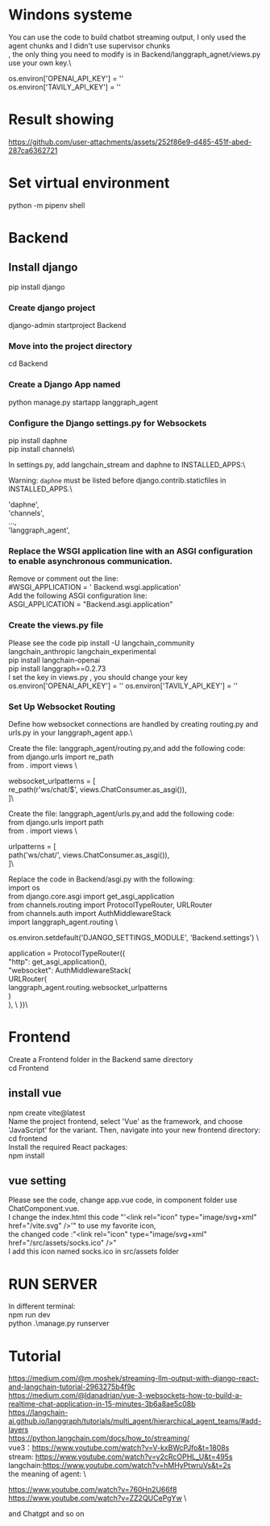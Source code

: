 # Windons systeme 
You can use the code to build chatbot streaming output, I only used the agent chunks and I didn't use supervisor chunks \
, the only thing you need to modify is in Backend/langgraph_agnet/views.py\
use your own key.\

os.environ['OPENAI_API_KEY'] = ''\
os.environ['TAVILY_API_KEY'] = ''
# Result showing


https://github.com/user-attachments/assets/252f86e9-d485-451f-abed-287ca6362721


# Set virtual environment
python -m pipenv shell
# Backend
## Install django
pip install django
### Create django project
django-admin startproject Backend
### Move into the project directory
cd Backend
### Create a Django App named
python manage.py startapp langgraph_agent

### Configure the Django settings.py for Websockets
pip install daphne \
pip install channels\

In settings.py, add langchain_stream and daphne to INSTALLED_APPS:\

Warning: `daphne` must be listed before django.contrib.staticfiles in INSTALLED_APPS.\

'daphne',\
'channels',\
 ...,\
'langgraph_agent',
### Replace the WSGI application line with an ASGI configuration to enable asynchronous communication.
Remove or comment out the line:\
#WSGI_APPLICATION = ' Backend.wsgi.application'\
Add the following ASGI configuration line:\
ASGI_APPLICATION = "Backend.asgi.application"

### Create the views.py file
Please see the code
pip install -U langchain_community langchain_anthropic langchain_experimental\
pip install langchain-openai\
pip install langgraph==0.2.73\
I set the key in views.py , you should change your key
os.environ['OPENAI_API_KEY'] = ''
os.environ['TAVILY_API_KEY'] = ''


### Set Up Websocket Routing
Define how websocket connections are handled by creating routing.py and urls.py in your langgraph_agent app.\

Create the file: langgraph_agent/routing.py,and add the following code:\
from django.urls import re_path  \
from . import views  \
  
websocket_urlpatterns = [  
    re_path(r'ws/chat/$', views.ChatConsumer.as_asgi()),  
]\

Create the file: langgraph_agent/urls.py,and add the following code:\
from django.urls import path  \
from . import views  \
  
  
urlpatterns = [  
    path('ws/chat/', views.ChatConsumer.as_asgi()),  
]\

Replace the code in Backend/asgi.py with the following:\
import os  \
from django.core.asgi import get_asgi_application  \
from channels.routing import ProtocolTypeRouter, URLRouter  \
from channels.auth import AuthMiddlewareStack  \
import langgraph_agent.routing  \
  
os.environ.setdefault('DJANGO_SETTINGS_MODULE', 'Backend.settings')  \
  
application = ProtocolTypeRouter({  \
  "http": get_asgi_application(),  \
  "websocket": AuthMiddlewareStack(  \
        URLRouter(  \
            langgraph_agent.routing.websocket_urlpatterns  \
        )  \
    ), \ 
})\

# Frontend
Create a Frontend folder in the Backend same directory \
cd Frontend
## install vue
npm create vite@latest\
Name the project frontend, select 'Vue' as the framework, and choose 'JavaScript' for the variant. Then, navigate into your new frontend directory:\
cd frontend\
Install the required React packages:\
npm install
## vue setting
Please see the code, change app.vue code, in  component folder use ChatComponent.vue.\
I change the index.html this code "'\<link rel="icon" type="image/svg+xml" href="/vite.svg" />'" to use my favorite icon, \
the changed code :"\<link rel="icon" type="image/svg+xml" href="/src/assets/socks.ico" />"\
I add this icon named socks.ico in src/assets folder

# RUN SERVER

In different terminal:\
npm run dev\
python .\manage.py runserver
# Tutorial
https://medium.com/@m.moshek/streaming-llm-output-with-django-react-and-langchain-tutorial-2963275b4f9c \
https://medium.com/@ldanadrian/vue-3-websockets-how-to-build-a-realtime-chat-application-in-15-minutes-3b6a8ae5c08b \
https://langchain-ai.github.io/langgraph/tutorials/multi_agent/hierarchical_agent_teams/#add-layers \
https://python.langchain.com/docs/how_to/streaming/ \
vue3：https://www.youtube.com/watch?v=V-kxBWcPJfo&t=1808s  \
stream: https://www.youtube.com/watch?v=y2cRcOPHL_U&t=495s \
langchain:https://www.youtube.com/watch?v=hMHyPtwruVs&t=2s \
the meaning of agent: \

https://www.youtube.com/watch?v=760Hn2U66f8 \
https://www.youtube.com/watch?v=ZZ2QUCePgYw \

and Chatgpt and so on 





